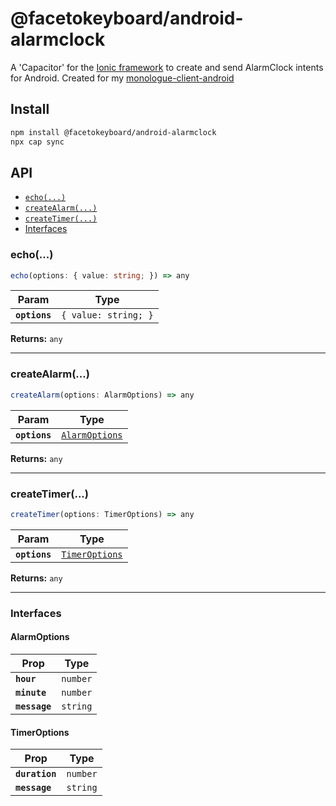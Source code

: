 # @facetokeyboard/android-alarmclock

A 'Capacitor' for the [Ionic framework](https://ionicframework.com/) to create and send AlarmClock intents for Android.
Created for my [monologue-client-android](https://github.com/FaceToKeyboard/monologue-client-android)

## Install

```bash
npm install @facetokeyboard/android-alarmclock
npx cap sync
```

## API

<docgen-index>

* [`echo(...)`](#echo)
* [`createAlarm(...)`](#createalarm)
* [`createTimer(...)`](#createtimer)
* [Interfaces](#interfaces)

</docgen-index>

<docgen-api>
<!--Update the source file JSDoc comments and rerun docgen to update the docs below-->

### echo(...)

```typescript
echo(options: { value: string; }) => any
```

| Param         | Type                            |
| ------------- | ------------------------------- |
| **`options`** | <code>{ value: string; }</code> |

**Returns:** <code>any</code>

--------------------


### createAlarm(...)

```typescript
createAlarm(options: AlarmOptions) => any
```

| Param         | Type                                                  |
| ------------- | ----------------------------------------------------- |
| **`options`** | <code><a href="#alarmoptions">AlarmOptions</a></code> |

**Returns:** <code>any</code>

--------------------


### createTimer(...)

```typescript
createTimer(options: TimerOptions) => any
```

| Param         | Type                                                  |
| ------------- | ----------------------------------------------------- |
| **`options`** | <code><a href="#timeroptions">TimerOptions</a></code> |

**Returns:** <code>any</code>

--------------------


### Interfaces


#### AlarmOptions

| Prop          | Type                |
| ------------- | ------------------- |
| **`hour`**    | <code>number</code> |
| **`minute`**  | <code>number</code> |
| **`message`** | <code>string</code> |


#### TimerOptions

| Prop           | Type                |
| -------------- | ------------------- |
| **`duration`** | <code>number</code> |
| **`message`**  | <code>string</code> |

</docgen-api>
